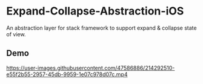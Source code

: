 # Expand-Collapse-Abstraction-iOS

An abstraction layer for stack framework to support expand & collapse state of view.


## Demo


https://user-images.githubusercontent.com/47586886/214292510-e55f2b55-2957-45db-9959-1e07c978d07c.mp4



